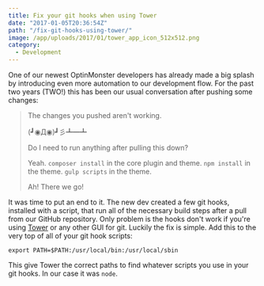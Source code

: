 ```yaml
---
title: Fix your git hooks when using Tower
date: "2017-01-05T20:36:54Z"
path: "/fix-git-hooks-using-tower/"
image: /app/uploads/2017/01/tower_app_icon_512x512.png
category:
  - Development
---
```

One of our newest OptinMonster developers has already made a big splash by introducing even more automation to our development flow. For the past two years (TWO!) this has been our usual conversation after pushing some changes:

> The changes you pushed aren't working.
> 
> (┛◉Д◉)┛彡┻━┻
> 
> Do I need to run anything after pulling this down?
> 
> Yeah. `composer install` in the core plugin and theme. `npm install` in the theme. `gulp scripts` in the theme.
> 
> Ah! There we go! 

It was time to put an end to it. The new dev created a few git hooks, installed with a script, that run all of the necessary build steps after a pull from our GitHub repository. Only problem is the hooks don't work if you're using [Tower](https://www.git-tower.com) or any other GUI for git. Luckily the fix is simple. Add this to the very top of all of your git hook scripts:

`export PATH=$PATH:/usr/local/bin:/usr/local/sbin`
    

This give Tower the correct paths to find whatever scripts you use in your git hooks. In our case it was `node`.